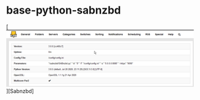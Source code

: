 # base-python-sabnzbd

[![Sabnzbd](https://github.com/thies88/docker-container-images/blob/master/Sabnzbd/2020-08-17%2001_56_31-SABnzbd%20Config.png)][Sabnzbd]
